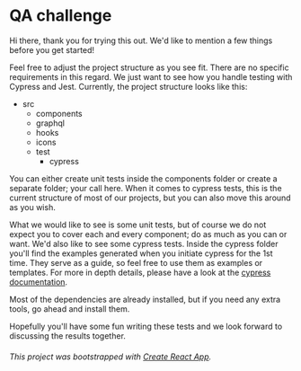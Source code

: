 # QA challenge

Hi there, thank you for trying this out. We'd like to mention a few things before you get started!

Feel free to adjust the project structure as you see fit. There are no specific requirements in this regard. We just want to see how you handle testing with Cypress and Jest. Currently, the project structure looks like this:

- src
  - components
  - graphql
  - hooks
  - icons
  - test
    - cypress

You can either create unit tests inside the components folder or create a separate folder; your call here. When it comes to cypress tests, this is the current structure of most of our projects, but you can also move this around as you wish.

What we would like to see is some unit tests, but of course we do not expect you to cover each and every component; do as much as you can or want. We'd also like to see some cypress tests. Inside the cypress folder you'll find the examples generated when you initiate cypress for the 1st time. They serve as a guide, so feel free to use them as examples or templates. For more in depth details, please have a look at the [cypress documentation](https://docs.cypress.io/guides/getting-started/writing-your-first-test).

Most of the dependencies are already installed, but if you need any extra tools, go ahead and install them.

Hopefully you'll have some fun writing these tests and we look forward to discussing the results together.

###### This project was bootstrapped with [Create React App](https://github.com/facebook/create-react-app).
